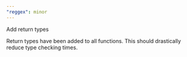 ```yaml
---
"reggex": minor
---
```


Add return types

Return types have been added to all functions. This should drastically reduce type checking times.

